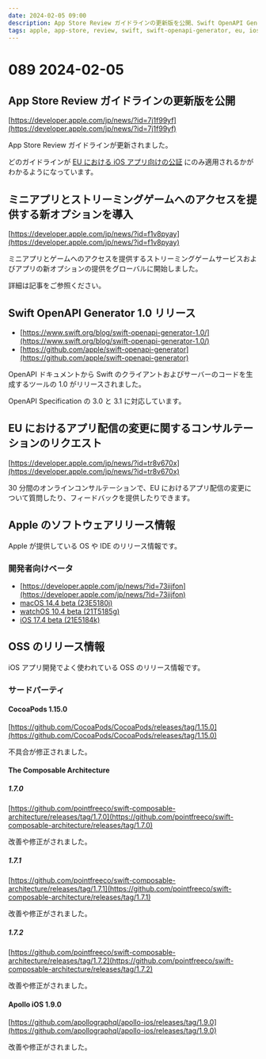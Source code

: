 ```yaml
---
date: 2024-02-05 09:00
description: App Store Review ガイドラインの更新版を公開、Swift OpenAPI Generator 1.0 リリース、EU におけるアプリ配信の変更に関するコンサルテーションのリクエスト、ほか
tags: apple, app-store, review, swift, swift-openapi-generator, eu, ios, macos, watchos, cocoapods, tca, apollo-ios
---
```

# 089 2024-02-05

## App Store Review ガイドラインの更新版を公開

[https://developer.apple.com/jp/news/?id=7j1f99yf](https://developer.apple.com/jp/news/?id=7j1f99yf)

App Store Review ガイドラインが更新されました。

どのガイドラインが [EU における iOS アプリ向けの公証](https://developer.apple.com/jp/support/dma-and-apps-in-the-eu/) にのみ適用されるかがわかるようになっています。

## ミニアプリとストリーミングゲームへのアクセスを提供する新オプションを導入

[https://developer.apple.com/jp/news/?id=f1v8pyay](https://developer.apple.com/jp/news/?id=f1v8pyay)

ミニアプリとゲームへのアクセスを提供するストリーミングゲームサービスおよびアプリの新オプションの提供をグローバルに開始しました。

詳細は記事をご参照ください。

## Swift OpenAPI Generator 1.0 リリース

- [https://www.swift.org/blog/swift-openapi-generator-1.0/](https://www.swift.org/blog/swift-openapi-generator-1.0/)
- [https://github.com/apple/swift-openapi-generator](https://github.com/apple/swift-openapi-generator)

OpenAPI ドキュメントから Swift のクライアントおよびサーバーのコードを生成するツールの 1.0 がリリースされました。

OpenAPI Specification の 3.0 と 3.1 に対応しています。

## EU におけるアプリ配信の変更に関するコンサルテーションのリクエスト

[https://developer.apple.com/jp/news/?id=tr8v670x](https://developer.apple.com/jp/news/?id=tr8v670x)

30 分間のオンラインコンサルテーションで、EU におけるアプリ配信の変更について質問したり、フィードバックを提供したりできます。

## Apple のソフトウェアリリース情報

Apple が提供している OS や IDE のリリース情報です。

### 開発者向けベータ

- [https://developer.apple.com/jp/news/?id=73iijfon](https://developer.apple.com/jp/news/?id=73iijfon)
- [macOS 14.4 beta (23E5180j)](https://developer.apple.com/news/releases/?id=01292024b)
- [watchOS 10.4 beta (21T5185g)](https://developer.apple.com/news/releases/?id=01292024a)
- [iOS 17.4 beta (21E5184k)](https://developer.apple.com/news/releases/?id=01302024a)

## OSS のリリース情報

iOS アプリ開発でよく使われている OSS のリリース情報です。

### サードパーティ

#### CocoaPods 1.15.0

[https://github.com/CocoaPods/CocoaPods/releases/tag/1.15.0](https://github.com/CocoaPods/CocoaPods/releases/tag/1.15.0)

不具合が修正されました。

#### The Composable Architecture

##### 1.7.0

[https://github.com/pointfreeco/swift-composable-architecture/releases/tag/1.7.0](https://github.com/pointfreeco/swift-composable-architecture/releases/tag/1.7.0)

改善や修正がされました。

##### 1.7.1

[https://github.com/pointfreeco/swift-composable-architecture/releases/tag/1.7.1](https://github.com/pointfreeco/swift-composable-architecture/releases/tag/1.7.1)

改善や修正がされました。

##### 1.7.2

[https://github.com/pointfreeco/swift-composable-architecture/releases/tag/1.7.2](https://github.com/pointfreeco/swift-composable-architecture/releases/tag/1.7.2)

改善や修正がされました。

#### Apollo iOS 1.9.0

[https://github.com/apollographql/apollo-ios/releases/tag/1.9.0](https://github.com/apollographql/apollo-ios/releases/tag/1.9.0)

改善や修正がされました。
